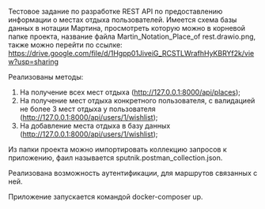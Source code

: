 Тестовое задание по разработке REST API  по предоставлению информации о местах отдыха пользователей.
 Имеется схема базы данных в нотации Мартина, просмотреть которую можно в  корневой папке проекта, название файла Martin_Notation_Place_of rest.drawio.png, также можно перейти по ссылке: https://drive.google.com/file/d/1Hgpp01JiveiG_RCSTLWrafhHyKBRYf2k/view?usp=sharing

Реализованы методы:

1. На получение всех мест отдыха (http://127.0.0.1:8000/api/places);
2. На получение мест отдыха конкретного пользователя, с валидацией не более 3 мест отдыха у пользователя (http://127.0.0.1:8000/api/users/1/wishlist);
3. На добавление места отдыха в базу данных (http://127.0.0.1:8000/api/users/1/wishlist);

Из папки проекта можно импортировать коллекцию запросов к приложению, фаил называется sputnik.postman_collection.json.

Реализована возможность аутентификации, для маршрутов связанных с ней.

Приложение запускается командой docker-composer up.

